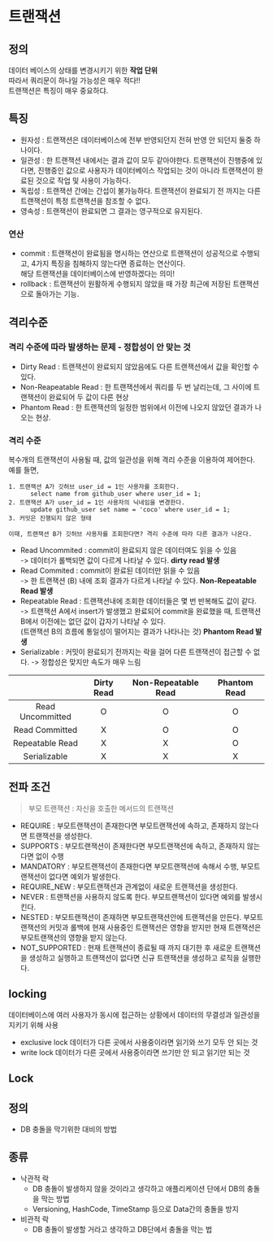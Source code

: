 # 트랜잭션
## 정의
데이터 베이스의 상태를 변경시키기 위한 **작업 단위**  
따라서 쿼리문이 하나일 가능성은 매우 적다!!  
트랜잭션은 특징이 매우 중요하댜.
## 특징
- 원자성 : 트랜잭션은 데이터베이스에 전부 반영되던지 전혀 반영 안 되던지 둘중 하나이다.
- 일관성 : 한 트랜잭션 내에서는 결과 값이 모두 같아야한다.
트랜잭션이 진행중에 있다면, 진행중인 값으로 사용자가 데이터베이스 작업되는 것이 아니라 트랜잭션이 완료된 것으로 작업 및 사용이 가능하다.
- 독립성 : 트랜잭션 간에는 간섭이 불가능하다. 트랜잭션이 완료되기 전 까지는 다른 트랜잭션이 특정 트랜잭션을 참조할 수 없다.
- 영속성 : 트랜잭션이 완료되면 그 결과는 영구적으로 유지된다.
### 연산
- commit : 트랜잭션이 완료됨을 명시하는 연산으로 트랜잭션이 성공적으로 수행되고, 4가지 특징을 침해하지 않는다면 종료하는 연산이다.  
  해당 트랜잭션을 데이터베이스에 반영하겠다는 의미!
- rollback : 트랜잭션이 원활하게 수행되지 않았을 때 가장 최근에 저장된 트랜잭션으로 돌아가는 기능.
## 격리수준
### 격리 수준에 따라 발생하는 문제 - 정합성이 안 맞는 것
- Dirty Read : 트랜잭션이 완료되지 않았음에도 다른 트랜잭션에서 값을 확인할 수 있다.
- Non-Reapeatable Read : 한 트랜잭션에서 쿼리를 두 번 날리는데, 그 사이에 트랜잭션이 완료되어 두 값이 다른 현상
- Phantom Read : 한 트랜잭션의 일정한 범위에서 이전에 나오지 않았던 결과가 나오는 현상.
### 격리 수준
복수개의 트랜잭션이 사용될 때, 값의 일관성을 위해 격리 수준을 이용하여 제어한다.  
예를 들면,
```
1. 트랜잭션 A가 깃허브 user_id = 1인 사용자를 조회한다.
      select name from github_user where user_id = 1;
2. 트랜잭션 A가 user_id = 1인 사용자의 닉네임을 변경한다.
      update github_user set name = 'coco' where user_id = 1;
3. 커밋은 진행되지 않은 형태

이때, 트랜잭션 B가 깃허브 사용자를 조회한다면? 격리 수준에 따라 다른 결과가 나온다.
```
- Read Uncommited : commit이 완료되지 않은 데이터여도 읽을 수 있음  
-> 데이터가 롤백되면 값이 다르게 나타날 수 있다. **dirty read 발생** 
- Read Commited : commit이 완료된 데이터만 읽을 수 있음  
 -> 한 트랜잭션 (B) 내에 조회 결과가 다르게 나타날 수 있다. **Non-Repeatable Read 발생**
- Repeatable Read : 트랜잭션내에 조회한 데이터들은 몇 번 반복해도 값이 같다.  
 -> 트랜잭션 A에서 insert가 발생했고 완료되어 commit을 완료했을 때, 트랜잭션 B에서 이전에는 없던 값이 갑자기 나타날 수 있다.  
 (트랜잭션 B의 흐름에 통일성이 떨어지는 결과가 나타나는 것) **Phantom Read 발생**
- Serializable : 커밋이 완료되기 전까지는 락을 걸어 다른 트랜잭션이 접근할 수 없다.
  -> 정합성은 맞지만 속도가 매우 느림

|                  | Dirty Read | Non-Repeatable Read | Phantom Read |
|:----------------:|:----------:|:-------------------:|:------------:|
| Read Uncommitted |      O     |          O          |       O      |
|  Read Committed  |      X     |          O          |       O      |
|  Repeatable Read |      X     |          X          |       O      |
|   Serializable   |      X     |          X          |       X      |
## 전파 조건
> 부모 트랜잭션 : 자신을 호출한 메서드의 트랜잭션
- REQUIRE : 부모트랜잭션이 존재한다면 부모트랜잭션에 속하고, 존재하지 않는다면 트랜잭션을 생성한다.
- SUPPORTS : 부모트랜잭션이 존재한다면 부모트랜잭션에 속하고, 존재하지 않는다면 없이 수행
- MANDATORY : 부모트랜잭션이 존재한다면 부모트랜잭션에 속해서 수행, 부모트랜잭션이 없다면 예외가 발생한다.
- REQUIRE_NEW : 부모트랜잭션과 관계없이 새로운 트랜잭션을 생성한다.
- NEVER : 트랜잭션을 사용하지 않도록 한다. 부모트랜잭션이 있다면 예외를 발생시킨다.
- NESTED : 부모트랜잭션이 존재하면 부모트랜잭션안에 트랜잭션을 만든다. 부모트랜잭션의 커밋과 롤백에 현재 사용중인 트랜잭션은 영향을 받지만 현재 트랜잭션은 부모트랜잭션의 영향을 받지 않는다.
- NOT_SUPPORTED : 현재 트랜잭션이 종료될 때 까지 대기한 후 새로운 트랜잭션을 생성하고 실행하고 트랜잭션이 없다면 신규 트랜잭션을 생성하고 로직을 실행한다.

## locking
데이터베이스에 여러 사용자가 동시에 접근하는 상황에서 데이터의 무결성과 일관성을 지키기 위해 사용
- exclusive lock
데이터가 다른 곳에서 사용중이라면 읽기와 쓰기 모두 안 되는 것
- write lock
데이터가 다른 곳에서 사용중이라면 쓰기만 안 되고 읽기만 되는 것
## Lock

## 정의
- DB 충돌을 막기위한 대비의 방법
## 종류
- 낙관적 락
    - DB 충돌이 발생하지 않을 것이라고 생각하고 애플리케이션 단에서 DB의 충돌을 막는 방법
    - Versioning, HashCode, TimeStamp 등으로 Data간의 충돌을 방지
- 비관적 락
    - DB 충돌이 발생할 거라고 생각하고 DB단에서 충돌을 막는 법